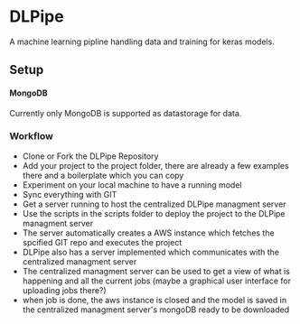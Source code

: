 # DLPipe

A machine learning pipline handling data and training for keras models.

## Setup
#### MongoDB
Currently only MongoDB is supported as datastorage for data.

### Workflow
- Clone or Fork the DLPipe Repository
- Add your project to the project folder, there are already a few examples there and a boilerplate which you can copy
- Experiment on your local machine to have a running model
- Sync everything with GIT
- Get a server running to host the centralized DLPipe managment server
- Use the scripts in the scripts folder to deploy the project to the DLPipe managment server
- The server automatically creates a AWS instance which fetches the spcified GIT repo and executes the project
- DLPipe also has a server implemented which communicates with the centralized managment server
- The centralized managment server can be used to get a view of what is happening and all the current jobs (maybe a graphical user interface for uploading jobs there?)
- when job is done, the aws instance is closed and the model is saved in the centralized managment server's mongoDB ready to be downloaded